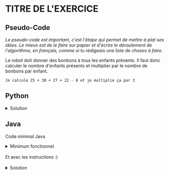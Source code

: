# TITRE DE L'EXERCICE

## Pseudo-Code

_Le pseudo-code est important, c'est l'étape qui permet de mettre à plat ses idées. Le mieux est de le faire sur papier et d'écrire le déroulement de l'algorithme, en français, comme si tu rédigeais une liste de choses à faire._

Le robot doit donner des bonbons à tous les enfants présents. Il faut donc calculer le nombre d'enfants présents et multiplier par le nombre de bonbons par enfant.

```
Je calcule 25 + 30 + 27 + 22 - 8 et je multiplie ça par 3
```

## Python

<details>
  <summary>Solution</summary>

```Python
print((25 + 30 + 27 + 22 - 8) * 3)
```

</details>

## Java

Code minimal Java

<details>
  <summary>Minimum fonctionnel</summary>

```Java
  class Main {
    public static void main(String[] args) {
      // ton code ici
    }
  }
```

</details>

</br>
Et avec les instructions :)
</br>
</br>

<details>
  <summary>Solution</summary>


```Java
class Main {
   public static void main(String[] args) {
      System.out.println((25 + 30 + 27 + 22 - 8) * 3);
   }
}
```

</details>
